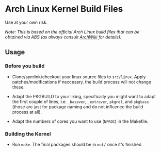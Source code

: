 # Arch Linux Kernel Build Files

Use at your own risk.

_Note: This is based on the official Arch Linux build files that can be obtained via ABS (as always consult [ArchWiki][1] for details)._

## Usage

### Before you build

- Clone/symlink/checkout your linux source files to `src/linux`.
  Apply patches/modifications if neccesary, the build process will not change these.

- Adapt the PKGBUILD to your liking, specifically you might want to adapt the first couple of lines, i.e. `_basever`, `_extraver`, `pkgrel`, and `pkgbase`
  (those are just for package naming and do not influence the build process at all).

- Adapt the numbers of cores you want to use (`NPROC`) in the Makefile.

### Building the Kernel

- Run `make`.
  The final packages should be in `out/` once it's finished.

[1]: https://wiki.archlinux.org/index.php/Kernel/Arch_Build_System
